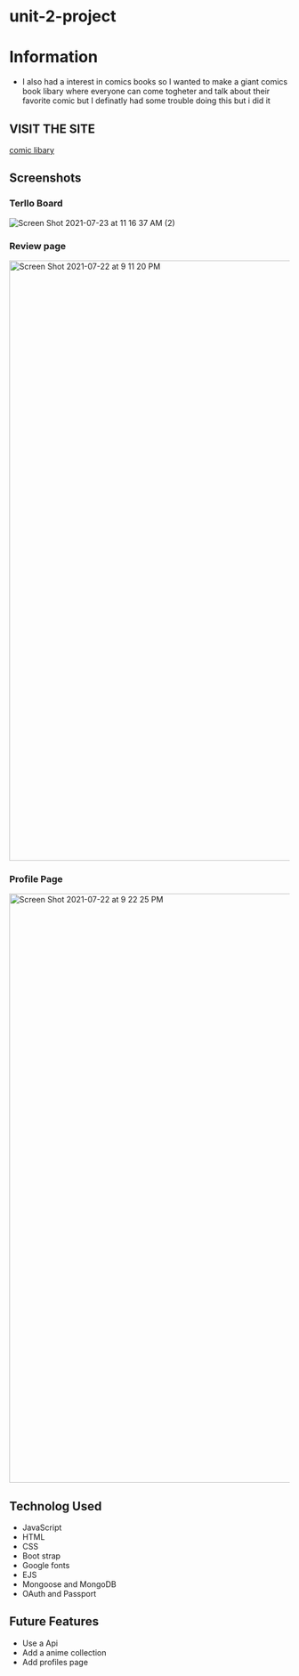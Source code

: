 # unit-2-project

# Information
* I also had a interest in comics books so I wanted to make a giant comics book libary  where everyone can come togheter and talk about their favorite comic but I definatly had some trouble doing this but i did it

## VISIT THE SITE
 [comic libary](https://comicslibary.herokuapp.com/)

## Screenshots

### Terllo Board
![Screen Shot 2021-07-23 at 11 16 37 AM (2)](https://user-images.githubusercontent.com/84632326/127603063-37f57139-f685-47c4-bd21-2a4dc6c14c79.png)
### Review page
<img width="1079" alt="Screen Shot 2021-07-22 at 9 11 20 PM" src="https://user-images.githubusercontent.com/84632326/127602477-63b8fd44-0f55-4aa5-bdd5-451857411907.png">

### Profile Page
<img width="1059" alt="Screen Shot 2021-07-22 at 9 22 25 PM" src="https://user-images.githubusercontent.com/84632326/127602681-b7bd2d6a-e7a4-4a55-a0ee-8b24bb32bdc7.png">

## Technolog Used
* JavaScript
* HTML
* CSS
* Boot strap
* Google fonts
* EJS
* Mongoose and MongoDB
* OAuth and Passport

## Future Features
* Use a Api
* Add a anime collection 
* Add profiles page





